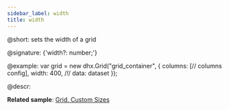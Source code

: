 ```yaml
---
sidebar_label: width
title: width
---          
```


@short: sets the width of a grid

@signature: {'width?: number;'}

@example:
var grid = new dhx.Grid("grid_container", {
	columns: [// columns config],
	width: 400,  /*!*/
	data: dataset
});

@descr:

**Related sample**: [Grid. Custom Sizes](https://snippet.dhtmlx.com/ffxj6se0)

[comment]: # (@related: grid/initialization.md#initialize-grid grid/configuration.md#widthheight)
